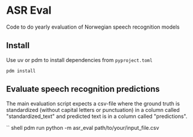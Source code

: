 # ASR Eval
Code to do yearly evaluation of Norwegian speech recognition models

## Install 

Use uv or pdm to install dependencies from `pyproject.toml`

```shell 
pdm install
```

## Evaluate speech recognition predictions

The main evaluation script expects a csv-file where the ground truth is standardized (without capital letters or punctuation) in a column called "standardized_text" and predicted text is in a column called "predictions". 

`` shell 
pdm run python -m asr_eval path/to/your/input_file.csv
```
